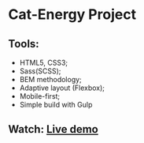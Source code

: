 # Cat-Energy Project

## Tools:

- HTML5, CSS3;
- Sass(SCSS);
- BEM methodology;
- Adaptive layout (Flexbox);
- Mobile-first;
- Simple build with Gulp

## Watch: [Live demo](https://meichtor.github.io/cat-energy/)
